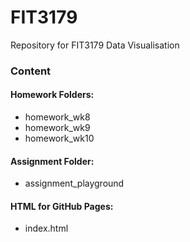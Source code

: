 # FIT3179
Repository for FIT3179 Data Visualisation

<h3>Content</h3>  

<h4>Homework Folders:</h4>  

* homework_wk8  
* homework_wk9  
* homework_wk10  

<h4>Assignment Folder:</h4>  

* assignment_playground  

<h4>HTML for GitHub Pages:</h4>  

* index.html
